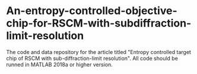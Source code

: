 # An-entropy-controlled-objective-chip-for-RSCM-with-subdiffraction-limit-resolution
The code and data repository for the article titled "Entropy controlled target chip of RSCM with sub-diffraction-limit resolution".
All code should be runned in MATLAB 2018a or higher version.
